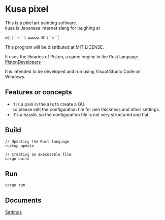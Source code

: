 # Kusa pixel

This is a pixel art painting software.  
kusa is Japanese internet slang for laughing at

`m9（＾～＾）wwwww 草（＾▽＾）`  

This program will be distributed at MIT LICENSE.  

It uses the libraries of Piston, a game engine in the Rust language.  
[PistonDevelopers](https://github.com/PistonDevelopers)  

It is intended to be developed and run using Visual Studio Code on Windows.  

## Features or concepts

* It is a pain in the ass to create a GUI,  
so please edit the configuration file for pen thickness and other settings.
* It's a hassle, so the configuration file is not very structured and flat.

## Build

```shell
// Updating the Rust language
rustup update

// Creating an executable file
cargo build
```

## Run

```shell
cargo run
```

## Documents

[Settings](./doc/settings.md)  
